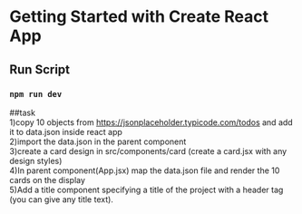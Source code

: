 # Getting Started with Create React App

## Run Script
### `npm run dev`

##task <br/>
1)copy 10 objects from https://jsonplaceholder.typicode.com/todos and add it to data.json inside react app<br/>
2)import the data.json in the parent component<br/>
3)create a card design in src/components/card  (create a card.jsx with any design styles)<br/>
4)In parent component(App.jsx) map the data.json file and render the 10 cards on the display<br/>
5)Add a title component specifying a title of the project with a header tag (you can give any title text).<br/>


